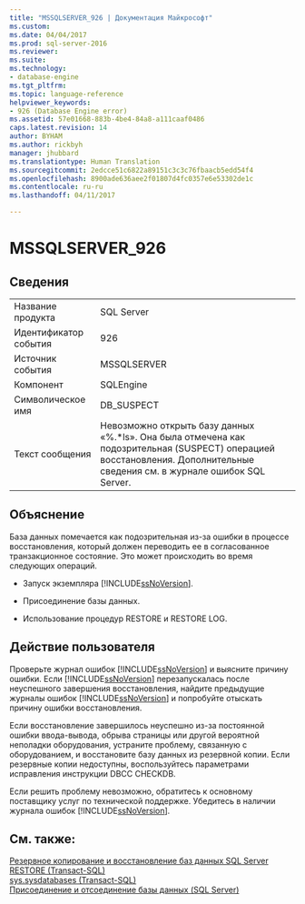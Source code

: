 ```yaml
---
title: "MSSQLSERVER_926 | Документация Майкрософт"
ms.custom: 
ms.date: 04/04/2017
ms.prod: sql-server-2016
ms.reviewer: 
ms.suite: 
ms.technology:
- database-engine
ms.tgt_pltfrm: 
ms.topic: language-reference
helpviewer_keywords:
- 926 (Database Engine error)
ms.assetid: 57e01668-883b-4be4-84a8-a111caaf0486
caps.latest.revision: 14
author: BYHAM
ms.author: rickbyh
manager: jhubbard
ms.translationtype: Human Translation
ms.sourcegitcommit: 2edcce51c6822a89151c3c3c76fbaacb5edd54f4
ms.openlocfilehash: 8900ade636aee2f01807d4fc0357e6e53302de1c
ms.contentlocale: ru-ru
ms.lasthandoff: 04/11/2017

---
```

# <a name="mssqlserver926"></a>MSSQLSERVER_926
  
## <a name="details"></a>Сведения  
  
|||  
|-|-|  
|Название продукта|SQL Server|  
|Идентификатор события|926|  
|Источник события|MSSQLSERVER|  
|Компонент|SQLEngine|  
|Символическое имя|DB_SUSPECT|  
|Текст сообщения|Невозможно открыть базу данных «%.*ls». Она была отмечена как подозрительная (SUSPECT) операцией восстановления. Дополнительные сведения см. в журнале ошибок SQL Server.|  
  
## <a name="explanation"></a>Объяснение  
База данных помечается как подозрительная из-за ошибки в процессе восстановления, который должен переводить ее в согласованное транзакционное состояние. Это может происходить во время следующих операций.  
  
-   Запуск экземпляра [!INCLUDE[ssNoVersion](../../includes/ssnoversion-md.md)].  
  
-   Присоединение базы данных.  
  
-   Использование процедур RESTORE и RESTORE LOG.  
  
## <a name="user-action"></a>Действие пользователя  
Проверьте журнал ошибок [!INCLUDE[ssNoVersion](../../includes/ssnoversion-md.md)] и выясните причину ошибки. Если [!INCLUDE[ssNoVersion](../../includes/ssnoversion-md.md)] перезапускалась после неуспешного завершения восстановления, найдите предыдущие журналы ошибок [!INCLUDE[ssNoVersion](../../includes/ssnoversion-md.md)] и попробуйте отыскать причину ошибки восстановления.  
  
Если восстановление завершилось неуспешно из-за постоянной ошибки ввода-вывода, обрыва страницы или другой вероятной неполадки оборудования, устраните проблему, связанную с оборудованием, и восстановите базу данных из резервной копии. Если резервные копии недоступны, воспользуйтесь параметрами исправления инструкции DBCC CHECKDB.  
  
Если решить проблему невозможно, обратитесь к основному поставщику услуг по технической поддержке. Убедитесь в наличии журнала ошибок [!INCLUDE[ssNoVersion](../../includes/ssnoversion-md.md)].  
  
## <a name="see-also"></a>См. также:  
[Резервное копирование и восстановление баз данных SQL Server](~/relational-databases/backup-restore/back-up-and-restore-of-sql-server-databases.md)  
[RESTORE (Transact-SQL)](~/t-sql/statements/restore-statements-transact-sql.md)  
[sys.sysdatabases (Transact-SQL)](~/relational-databases/system-compatibility-views/sys-sysdatabases-transact-sql.md)  
[Присоединение и отсоединение базы данных (SQL Server)](~/relational-databases/databases/database-detach-and-attach-sql-server.md)  
  

